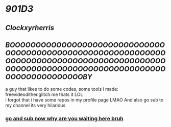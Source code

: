 # _**901D3**_
## _**Clockxyrherris**_
## _**BOOOOOOOOOOOOOOOOOOOOOOOOOOOOOOOOOOOOOOOOOOOOOOOOOOOOOOOOOOOOOOOOOOOOOOOOOOOOOOOOOOOOOOOOOOOOOOOOOOOOOOOOOOOOOOOOOOOOOOOOOOOOOOOOOOOOOOOOOOBY**_
a guy that likes to do some codes, some tools i made:\
freevideodither.glitch.me
thats it LOL\
i forgot that i have some repos in my profile page LMAO
And also go sub to my channel its very hilarious
### [go and sub now why are you waiting here bruh](https://www.youtube.com/@kenhcuahuy_901D3)
